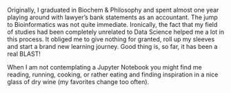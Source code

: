 
Originally, I graduated in Biochem & Philosophy and spent almost one year playing around with lawyer’s bank statements as an accountant. The jump to Bioinformatics was not quite immediate. Ironically, the fact that my field of studies had been completely unrelated to Data Science helped me a lot in this process. It obliged me to give nothing for granted, roll up my sleeves and start a brand new learning journey. Good thing is, so far, it has been a real BLAST!

When I am not contemplating a Jupyter Notebook you might find me reading, running, cooking, or rather eating and finding inspiration in a nice glass of dry wine (my favorites change too often).

